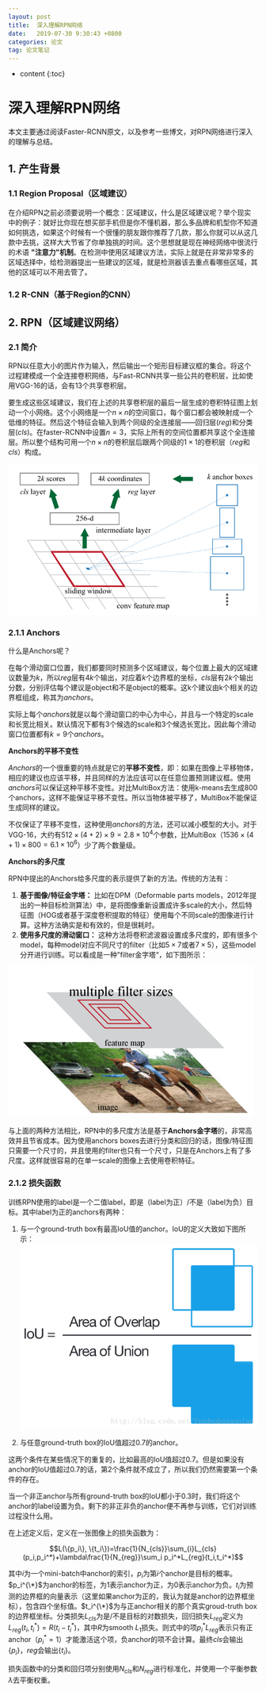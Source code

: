 ```yaml
---
layout: post
title:  深入理解RPN网络
date:   2019-07-30 9:30:43 +0800
categories: 论文
tag: 论文笔记
---
```


* content
{:toc}

# 深入理解RPN网络

本文主要通过阅读Faster-RCNN原文，以及参考一些博文，对RPN网络进行深入的理解与总结。

## 1. 产生背景

### 1.1 Region Proposal（区域建议）

在介绍RPN之前必须要说明一个概念：区域建议，什么是区域建议呢？举个现实中的例子：就好比你现在想买部手机但是你不懂机器，那么多品牌和机型你不知道如何挑选，如果这个时候有一个很懂的朋友跟你推荐了几款，那么你就可以从这几款中去挑，这样大大节省了你单独挑的时间。这个思想就是现在神经网络中很流行的术语 **"注意力"机制**。在检测中使用区域建议方法，实际上就是在非常非常多的区域选择中，给检测器提出一些建议的区域，就是检测器该去重点看哪些区域，其他的区域可以不用去管了。

### 1.2 R-CNN（基于Region的CNN）

## 2. RPN（区域建议网络）

### 2.1 简介

RPN以任意大小的图片作为输入，然后输出一个矩形目标建议框的集合。将这个过程建模成一个全连接卷积网络，与Fast-RCNN共享一些公共的卷积层，比如使用VGG-16的话，会有13个共享卷积层。

要生成这些区域建议，我们在上述的共享卷积层的最后一层生成的卷积特征图上划动一个小网络。这个小网络是一个$n\times n$的空间窗口，每个窗口都会被映射成一个低维的特征。然后这个特征会输入到两个同级的全连接层——回归层$(reg)$和分类层$(cls)$。在faster-RCNN中设置$n=3$，实际上所有的空间位置都共享这个全连接层。所以整个结构可用一个$n\times n$的卷积层后跟两个同级的$1\times 1$的卷积层（$reg$和$cls$）构成。

![图1 RPN和anchors](/styles/images/2019-07-30-RPN/fig1.png)

### 2.1.1 Anchors

什么是Anchors呢？

在每个滑动窗口位置，我们都要同时预测多个区域建议，每个位置上最大的区域建议数量为$k$，所以$reg$层有$4k$个输出，对应着$k$个边界框的坐标，$cls$层有$2k$个输出分数，分别评估每个建议是object和不是object的概率。这k个建议由k个相关的边界框组成，称其为$anchors$。

实际上每个$anchors$就是以每个滑动窗口的中心为中心，并且与一个特定的scale和长宽比相关。默认情况下都有3个候选的scale和3个候选长宽比，因此每个滑动窗口位置都有$k=9$个$anchors$。

**Anchors的平移不变性**

$Anchors$的一个很重要的特点就是它的**平移不变性**，即：如果在图像上平移物体，相应的建议也应该平移，并且同样的方法应该可以在任意位置预测建议框。使用$anchors$可以保证这种平移不变性。对比MultiBox方法：使用k-means去生成800个anchors，这样不能保证平移不变性。所以当物体被平移了，MultiBox不能保证生成同样的建议。

不仅保证了平移不变性，这种使用$anchors$的方法，还可以减小模型的大小。对于VGG-16，大约有$512\times (4+2)\times 9=2.8\times 10^4$个参数，比MultiBox（$1536\times (4+1)\times 800=6.1\times 10^6$）少了两个数量级。

**Anchors的多尺度**

RPN中提出的Anchors给多尺度的表示提供了新的方法。传统的方法有：

1. **基于图像/特征金字塔：** 比如在DPM（Deformable parts models，2012年提出的一种目标检测算法）中，是将图像重新设置成许多scale的大小，然后特征图（HOG或者基于深度卷积提取的特征）使用每个不同scale的图像进行计算。这种方法确实是和有效的，但是很耗时。
2. **使用多尺度的滑动窗口：** 这种方法将卷积滤波器设置成多尺度的，即有很多个model，每种model对应不同尺寸的filter（比如$5\times 7$或者$7\times 5$），这些model分开进行训练。可以看成是一种”filter金字塔“，如下图所示：

![图2 filter金字塔](/styles/images/2019-07-30-RPN/fig2.png)

与上面的两种方法相比，RPN中的多尺度方法是基于**Anchors金字塔**的，非常高效并且节省成本。因为使用anchors boxes去进行分类和回归的话，图像/特征图只需要一个尺寸的，并且使用的filter也只有一个尺寸，只是在Anchors上有了多尺度。这样就很容易的在单一scale的图像上去使用卷积特征。

### 2.1.2 损失函数

训练RPN使用的label是一个二值label，即是（label为正）/不是（label为负）目标。其中label为正的anchors有两种：

1. 与一个ground-truth box有最高IoU值的anchor。IoU的定义大致如下图所示：
![图3 IoU示意图](/styles/images/2019-07-30-RPN/fig3.png)

2. 与任意ground-truth box的IoU值超过0.7的anchor。

这两个条件在某些情况下的重复的，比如最高的IoU值超过0.7。但是如果没有anchor的IoU值超过0.7的话，第2个条件就不成立了，所以我们仍然需要第一个条件的存在。

当一个非正anchor与所有ground-truth box的IoU都小于0.3时，我们将这个anchor的label设置为负。剩下的非正非负的anchor便不再参与训练，它们对训练过程没什么用。

在上述定义后，定义在一张图像上的损失函数为：

$$L(\{p_i\}, \{t_i\})=\frac{1}{N_{cls}}\sum_{i}L_{cls}(p_i,p_i^*)+\lambda\frac{1}{N_{reg}}\sum_i p_i^*L_{reg}(t_i,t_i^*)$$

其中$i$为一个mini-batch中anchor的索引，$p_i$为第$i$个anchor是目标的概率。$p_i^{\*}$为anchor的标签，为1表示anchor为正，为0表示anchor为负。$t_i$为预测的边界框的向量表示（这里如果anchor为正的，我认为就是anchor的边界框坐标），包含四个坐标值。$t_i^{\*}$为与正anchor相关的那个真实groud-truth box的边界框坐标。分类损失$L_{cls}$为是/不是目标的对数损失，回归损失$L_{reg}$定义为$L_{reg}(t_i,t_i^*)=R(t_i-t_i^*)$，其中$R$为smooth $L_1$损失。则式中的项$p_i^*L_{reg}$表示只有正anchor（$p_i^*=1$）才能激活这个项，负anchor的项不会计算。最终$cls$会输出$\{p_i\}$，$reg$会输出$\{t_i\}$。

损失函数中的分类和回归项分别使用$N_{cls}$和$N_{reg}$进行标准化，并使用一个平衡参数$\lambda$去平衡权重。